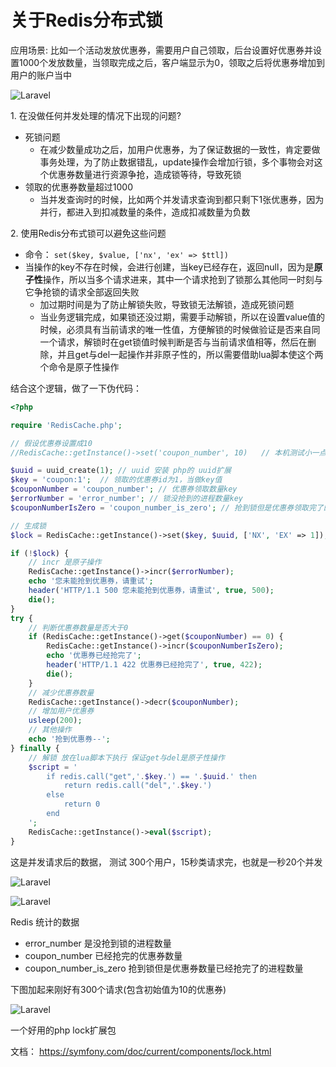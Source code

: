 # 关于Redis分布式锁
应用场景:
比如一个活动发放优惠券，需要用户自己领取，后台设置好优惠券并设置1000个发放数量，当领取完成之后，客户端显示为0，领取之后将优惠券增加到用户的账户当中

![Laravel](https://cdn.learnku.com/uploads/images/202202/24/30430/wf5QL7tkGr.png!large)

1\. 在没做任何并发处理的情况下出现的问题?
- 死锁问题
    - 在减少数量成功之后，加用户优惠券，为了保证数据的一致性，肯定要做事务处理，为了防止数据错乱，update操作会增加行锁，多个事物会对这个优惠券数量进行资源争抢，造成锁等待，导致死锁
- 领取的优惠券数量超过1000
    - 当并发查询时的时候，比如两个并发请求查询到都只剩下1张优惠券，因为并行，都进入到扣减数量的条件，造成扣减数量为负数

2\. 使用Redis分布式锁可以避免这些问题
- 命令： `set($key, $value, ['nx', 'ex' => $ttl])`
- 当操作的key不存在时候，会进行创建，当key已经存在，返回null，因为是**原子性**操作，所以当多个请求进来，其中一个请求抢到了锁那么其他同一时刻与它争抢锁的请求全部返回失败
    - 加过期时间是为了防止解锁失败，导致锁无法解锁，造成死锁问题
    - 当业务逻辑完成，如果锁还没过期，需要手动解锁，所以在设置value值的时候，必须具有当前请求的唯一性值，方便解锁的时候做验证是否来自同一个请求，解锁时在get锁值时候判断是否与当前请求值相等，然后在删除，并且get与del一起操作并非原子性的，所以需要借助lua脚本使这个两个命令是原子性操作

结合这个逻辑，做了一下伪代码：

```php
<?php

require 'RedisCache.php';

// 假设优惠券设置成10
//RedisCache::getInstance()->set('coupon_number', 10)   // 本机测试小一点

$uuid = uuid_create(1); // uuid 安装 php的 uuid扩展
$key = 'coupon:1';  // 领取的优惠券id为1，当做key值
$couponNumber = 'coupon_number'; // 优惠券领取数量key 
$errorNumber = 'error_number'; // 锁没抢到的进程数量key
$couponNumberIsZero = 'coupon_number_is_zero'; // 抢到锁但是优惠券领取完了的进程数量key

// 生成锁
$lock = RedisCache::getInstance()->set($key, $uuid, ['NX', 'EX' => 1]);

if (!$lock) {
    // incr 是原子操作
    RedisCache::getInstance()->incr($errorNumber);
    echo '您未能抢到优惠券，请重试';
    header('HTTP/1.1 500 您未能抢到优惠券，请重试', true, 500);
    die();
}
try {
    // 判断优惠券数量是否大于0
    if (RedisCache::getInstance()->get($couponNumber) == 0) {
        RedisCache::getInstance()->incr($couponNumberIsZero);
        echo '优惠券已经抢完了';
        header('HTTP/1.1 422 优惠券已经抢完了', true, 422);
        die();
    }
    // 减少优惠券数量
    RedisCache::getInstance()->decr($couponNumber);
    // 增加用户优惠券
    usleep(200);
    // 其他操作
    echo '抢到优惠券--';
} finally {
    // 解锁 放在lua脚本下执行 保证get与del是原子性操作
    $script = '
        if redis.call("get",'.$key.') == '.$uuid.' then
            return redis.call("del",'.$key.')
        else
            return 0
        end
    ';
    RedisCache::getInstance()->eval($script);
}
```

这是并发请求后的数据， 测试 300个用户，15秒类请求完，也就是一秒20个并发


![Laravel](https://cdn.learnku.com/uploads/images/202202/24/30430/uW73BfdjgK.png!large)

![Laravel](https://cdn.learnku.com/uploads/images/202202/24/30430/2LbCScLghk.png!large)

Redis 统计的数据

- error_number 是没抢到锁的进程数量
- coupon_number 已经抢完的优惠券数量
- coupon_number_is_zero 抢到锁但是优惠券数量已经抢完了的进程数量

下图加起来刚好有300个请求(包含初始值为10的优惠券)

![Laravel](https://cdn.learnku.com/uploads/images/202202/24/30430/0h2AebXC04.png!large)

一个好用的php lock扩展包

文档： https://symfony.com/doc/current/components/lock.html